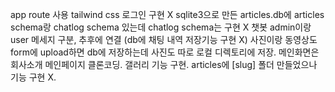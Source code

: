 app route 사용
tailwind css
로그인 구현 X
sqlite3으로 만든 articles.db에 articles schema랑 chatlog schema 있는데 chatlog schema는 구현 X
챗봇 admin이랑 user 메세지 구분, 추후에 연결 (db에 채팅 내역 저장기능 구현 X)
사진이랑 동영상도 form에 upload하면 db에 저장하는데 사진도 따로 로컬 디렉토리에 저장. 메인화면은 회사소개 메인페이지 클론코딩. 갤러리 기능 구현.
articles에 [slug] 폴더 만들었으나 기능 구현 X.

